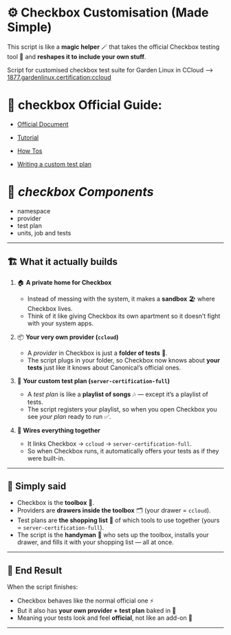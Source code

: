 # ⚙️ Checkbox Customisation (Made Simple)

This script is like a **magic helper** 🪄 that takes the official Checkbox testing tool 🧰 and **reshapes it to include your own stuff**.

Script for customised checkbox test suite for Garden Linux in CCloud --> [1877.gardenlinux.certification:ccloud](https://github.com/saubhikdattagithub/public/blob/main/generate_checkbox_env.sh)

# 🔗 checkbox Official Guide:

 - [Official Document](https://canonical-checkbox.readthedocs-hosted.com/latest/)

 - [Tutorial](https://canonical-checkbox.readthedocs-hosted.com/latest/tutorial/)

 - [How Tos](https://canonical-checkbox.readthedocs-hosted.com/latest/how-to/)

 - [Writing a custom test plan](https://canonical-checkbox.readthedocs-hosted.com/latest/tutorial/writing-tests/test-case/)

# 📝 **_checkbox Components_**

- namespace
- provider
- test plan
- units, job and tests

---
## 🏗️ What it actually builds

1. 🏠 **A private home for Checkbox**  
   - Instead of messing with the system, it makes a **sandbox** 🏖️ where Checkbox lives.  
   - Think of it like giving Checkbox its own apartment so it doesn’t fight with your system apps.  

2. 📦 **Your very own provider (`ccloud`)**  
   - A *provider* in Checkbox is just a **folder of tests** 📑.  
   - The script plugs in your folder, so Checkbox now knows about **your tests** just like it knows about Canonical’s official ones.  

3. 📝 **Your custom test plan (`server-certification-full`)**  
   - A *test plan* is like a **playlist of songs** 🎶 — except it’s a playlist of tests.  
   - The script registers your playlist, so when you open Checkbox you see *your plan* ready to run ✅.  

4. 🔗 **Wires everything together**  
   - It links Checkbox → `ccloud` → `server-certification-full`.  
   - So when Checkbox runs, it automatically offers your tests as if they were built-in.  

---

## 🧩 Simply said

- Checkbox is the **toolbox** 🧰.  
- Providers are **drawers inside the toolbox** 🗂️ (your drawer = `ccloud`).  
- Test plans are **the shopping list** 📝 of which tools to use together (yours = `server-certification-full`).  
- The script is the **handyman** 👷 who sets up the toolbox, installs your drawer, and fills it with your shopping list — all at once.  

---

## 🎉 End Result

When the script finishes:  
- Checkbox behaves like the normal official one ⚡  
- But it also has **your own provider + test plan** baked in 🧩  
- Meaning your tests look and feel **official**, not like an add-on 🚀  

---

